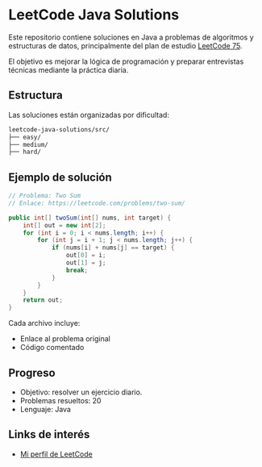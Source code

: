 # LeetCode Java Solutions

Este repositorio contiene soluciones en Java a problemas de algoritmos y estructuras de datos, principalmente del plan de estudio [LeetCode 75](https://leetcode.com/studyplan/leetcode-75/).

El objetivo es mejorar la lógica de programación y preparar entrevistas técnicas mediante la práctica diaria.

## Estructura

Las soluciones están organizadas por dificultad:
`````markdown
leetcode-java-solutions/src/
├── easy/
├── medium/
├── hard/
`````

## Ejemplo de solución

```java
// Problema: Two Sum
// Enlace: https://leetcode.com/problems/two-sum/

public int[] twoSum(int[] nums, int target) {
    int[] out = new int[2];
    for (int i = 0; i < nums.length; i++) {
        for (int j = i + 1; j < nums.length; j++) {
            if (nums[i] + nums[j] == target) {
                out[0] = i;
                out[1] = j;
                break;
            }
        }
    }
    return out;
}
```

Cada archivo incluye:
- Enlace al problema original
- Código comentado

## Progreso
- Objetivo: resolver un ejercicio diario.
- Problemas resueltos: 20
- Lenguaje: Java

## Links de interés
- [Mi perfil de LeetCode](https://leetcode.com/u/n4uh_7/)
